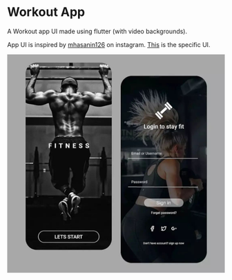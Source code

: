 # Workout App

A Workout app UI made using flutter (with video backgrounds).

App UI is inspired by [mhasanin126](https://www.instagram.com/mhasanin126) on instagram. [This](https://www.instagram.com/p/CWq8pyrAm1c/) is the specific UI.


<p align="center">
  <img src="/screenshots/UI by mhasanin126 on instagram.jpg" width="700" title="UI by mhasanin126 on instagram">
</p>

